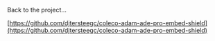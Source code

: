 Back to the project...

[https://github.com/djtersteegc/coleco-adam-ade-pro-embed-shield](https://github.com/djtersteegc/coleco-adam-ade-pro-embed-shield)

